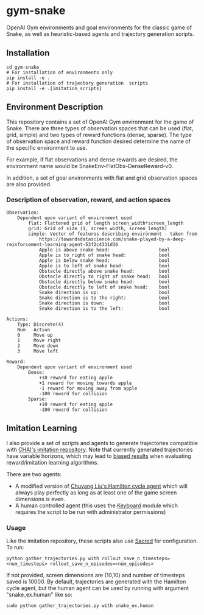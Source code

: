 # gym-snake
OpenAI Gym environments and goal environments for the classic game of Snake,
as well as heuristic-based agents and trajectory generation scripts.

## Installation
    cd gym-snake
    # For installation of environments only
    pip install -e .
    # For installation of trajectory generation  scripts
    pip install -e .[imitation_scripts]
    
## Environment Description
This repository contains a set of OpenAI Gym environment for the game of Snake.
There are three types of observation spaces that can be used (flat, grid, simple) and 
two types of reward functions (dense, sparse). The type of observation space and 
reward function desired determine the name of the specific environment to use.

For example, if flat observations and dense rewards are desired, the environment name
would be SnakeEnv-FlatObs-DenseReward-v0.

In addition, a set of goal environments with flat and grid observation spaces are also provided.

### Description of observation, reward, and action spaces
    Observation:
        Dependent upon variant of environment used
            flat: Flattened grid of length screen_width*screen_length
            grid: Grid of size (1, screen_width, screen_length)
            simple: Vector of features describing environment - taken from
                https://towardsdatascience.com/snake-played-by-a-deep-reinforcement-learning-agent-53f2c4331d36
                Apple is above snake head:                  bool
                Apple is to right of snake head:            bool
                Apple is below snake head:                  bool
                Apple is to left of snake head:             bool
                Obstacle directly above snake head:         bool
                Obstacle directly to right of snake head:   bool
                Obstacle directly below snake head:         bool
                Obstacle directly to left of snake head:    bool
                Snake direction is up:                      bool
                Snake direction is to the right:            bool
                Snake direction is down:                    bool
                Snake direction is to the left:             bool
    
    Actions:
        Type: Discrete(4)
        Num   Action
        0     Move up
        1     Move right
        2     Move down
        3     Move left
    
    Reward:
        Dependent upon variant of environment used
            Dense:
                +10 reward for eating apple
                +1 reward for moving towards apple
                -1 reward for moving away from apple
                -100 reward for collision
            Sparse:
                +10 reward for eating apple
                -100 reward for collision

## Imitation Learning
I also provide a set of scripts and agents to generate trajectories compatible with [CHAI's imitation
repository](https://github.com/HumanCompatibleAI/imitation). Note that currently generated trajectories
have variable horizons, which may lead to [biased results](https://imitation.readthedocs.io/en/latest/guide/variable_horizon.html) 
when evaluating reward/imitation learning algorithms.

There are two agents: 
- A modified version of [Chuyang Liu's Hamilton cycle agent](https://github.com/chuyangliu/snake)
which will always play perfectly as long as at least one of the game screen dimensions is even.
- A human controlled agent (this uses the [Keyboard](https://pypi.org/project/keyboard/) module
  which requires the script to be run with administrator permissions)

### Usage
Like the imitation repository, these scripts also use [Sacred](https://github.com/idsia/sacred) 
for configuration. To run:

    python gather_trajectories.py with rollout_save_n_timesteps=<num_timesteps> rollout_save_n_episodes=<num_episodes>

If not provided, screen dimensions are (10,10) and number of timesteps saved is 10000. By default,
trajectories are generated with the Hamilton cycle agent, but the human agent can be used by running with
argument "snake_ex.human" like so:
    
    sudo python gather_trajectories.py with snake_ex.human
